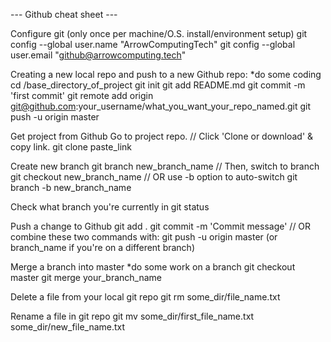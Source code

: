 --- Github cheat sheet ---

Configure git (only once per machine/O.S. install/environment setup)
   git config --global user.name "ArrowComputingTech"
   git config --global user.email "github@arrowcomputing.tech"

Creating a new local repo and push to a new Github repo:
   *do some coding
   cd /base_directory_of_project
   git init
   git add README.md
   git commit -m 'first commit'
   git remote add origin git@github.com:your_username/what_you_want_your_repo_named.git
   git push -u origin master

Get project from Github
   Go to project repo.
   // Click 'Clone or download' & copy link.
   git clone paste_link

Create new branch
   git branch new_branch_name
   // Then, switch to branch
   git checkout new_branch_name
   // OR use -b option to auto-switch
   git branch -b new_branch_name

Check what branch you're currently in
   git status

Push a change to Github
   git add .
   git commit -m 'Commit message'
   // OR combine these two commands with:
   git push -u origin master (or branch_name if you're on a different branch)

Merge a branch into master
   *do some work on a branch
   git checkout master
   git merge your_branch_name	

Delete a file from your local git repo
   git rm some_dir/file_name.txt

Rename a file in git repo
   git mv some_dir/first_file_name.txt some_dir/new_file_name.txt


